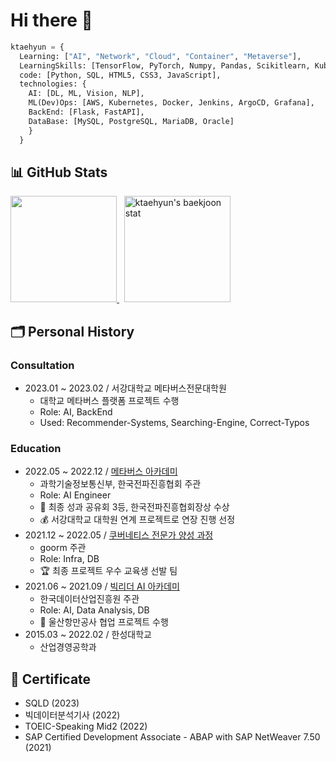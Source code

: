 # Hi there 🐶

```python
ktaehyun = {
  Learning: ["AI", "Network", "Cloud", "Container", "Metaverse"],
  LearningSkills: [TensorFlow, PyTorch, Numpy, Pandas, Scikitlearn, Kubernetes, Docker, Unity],
  code: [Python, SQL, HTML5, CSS3, JavaScript],
  technologies: {
    AI: [DL, ML, Vision, NLP],
    ML(Dev)Ops: [AWS, Kubernetes, Docker, Jenkins, ArgoCD, Grafana],
    BackEnd: [Flask, FastAPI],
    DataBase: [MySQL, PostgreSQL, MariaDB, Oracle]
    }
  }
```

## 📊 GitHub Stats

<div>
  <p align="left">
    <a href="https://git.io/streak-stats">
      <img height="170" src="http://github-readme-streak-stats.herokuapp.com?user=ktaehyun&theme=tokyonight_duo&date_format=%5BY%20%5DM%20j" />
    </a>
    &nbsp;
    <a href="https://solved.ac/xoguswndeld">
      <img height="170" src="http://mazassumnida.wtf/api/v2/generate_badge?boj=xoguswndeld" alt="ktaehyun's baekjoon stat" />
    </a>
  </p>
</div>

## 🗂 Personal History
### Consultation
- 2023.01 ~ 2023.02 / 서강대학교 메타버스전문대학원
  - 대학교 메타버스 플랫폼 프로젝트 수행
  - Role: AI, BackEnd
  - Used: Recommender-Systems, Searching-Engine, Correct-Typos
### Education
- 2022.05 ~ 2022.12 / [메타버스 아카데미](https://mtvs.kr/)
  - 과학기술정보통신부, 한국전파진흥협회 주관
  - Role: AI Engineer
  - 🥈 최종 성과 공유회 3등, 한국전파진흥협회장상 수상
  - 💰 서강대학교 대학원 연계 프로젝트로 연장 진행 선정
- 2021.12 ~ 2022.05 / [쿠버네티스 전문가 양성 과정](https://goorm.notion.site/3-beda6e9d0af346a58ffab67cfac8b491)
  - goorm 주관
  - Role: Infra, DB
  - 🏆 최종 프로젝트 우수 교육생 선발 팀
- 2021.06 ~ 2021.09 / [빅리더 AI 아카데미](https://bigleader.net/)
  - 한국데이터산업진흥원 주관
  - Role: AI, Data Analysis, DB
  - 🥉 울산항만공사 협업 프로젝트 수행
- 2015.03 ~ 2022.02 / 한성대학교
  - 산업경영공학과

## 📜 Certificate
  - SQLD (2023)
  - 빅데이터분석기사 (2022)
  - TOEIC-Speaking Mid2 (2022)
  - SAP Certified Development Associate - ABAP with SAP NetWeaver 7.50 (2021)
